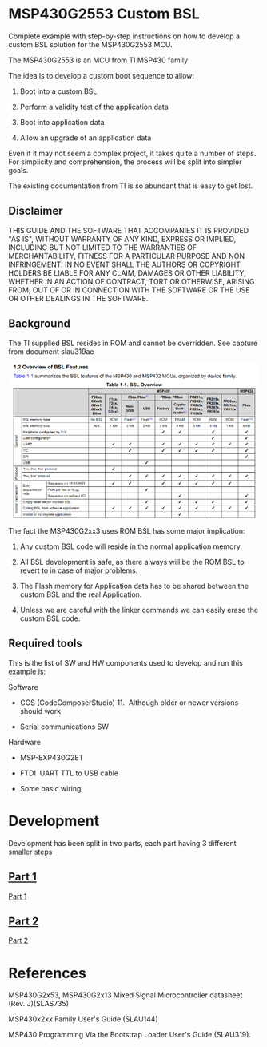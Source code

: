 

# MSP430G2553 Custom BSL

Complete example with step-by-step instructions on how to develop a custom BSL solution for the MSP430G2553 MCU.

The MSP430G2553 is an MCU from TI MSP430 family

The idea is to develop a custom boot sequence to allow:

1. Boot into a custom BSL

2. Perform a validity test of the application data

3. Boot into application data

4. Allow an upgrade of an application data

Even if it may not seem a complex project, it takes quite a number of steps. For simplicity and comprehension, the process will be split into simpler goals.

The existing documentation from TI is so abundant that is easy to get lost.



## Disclaimer

THIS GUIDE AND THE SOFTWARE THAT ACCOMPANIES IT IS PROVIDED "AS IS", WITHOUT WARRANTY OF ANY KIND, EXPRESS OR IMPLIED, INCLUDING BUT NOT LIMITED TO THE WARRANTIES OF MERCHANTABILITY, FITNESS FOR A PARTICULAR PURPOSE AND NON INFRINGEMENT. IN NO EVENT SHALL THE AUTHORS OR COPYRIGHT HOLDERS BE LIABLE FOR ANY CLAIM, DAMAGES OR OTHER LIABILITY, WHETHER IN AN ACTION OF CONTRACT, TORT OR OTHERWISE, ARISING FROM, OUT OF OR IN CONNECTION WITH THE SOFTWARE OR THE USE OR OTHER DEALINGS IN THE SOFTWARE.



## Background

The TI supplied BSL resides in ROM and cannot be overridden. See capture from document slau319ae

![bsl-features.png](doc/bsl-features.png)

The fact the MSP430G2xx3 uses ROM BSL has some major implication:

1. Any custom BSL code will reside in the normal application memory.

2. All BSL development is safe, as there always will be the ROM BSL to revert to in case of major problems.

3. The Flash memory for Application data has to be shared between the custom BSL and the real Application.

4. Unless we are careful with the linker commands we can easily erase the custom BSL code.
   
   

## Required tools

This is the list of SW and HW components used to develop and run this example is:

Software

- CCS (CodeComposerStudio) 11.  Although older or newer versions should work

- Serial communications SW

Hardware

- MSP-EXP430G2ET

- FTDI  UART TTL to USB cable

- Some basic wiring



# Development

Development has been split in two parts, each part having 3 different smaller steps

## [Part 1](doc/part1.md)

[Part 1](doc/part1.md)

## [Part 2](doc/part2.md)

[Part 2](doc/part2.md)





# References

MSP430G2x53, MSP430G2x13 Mixed Signal Microcontroller datasheet (Rev. J)(SLAS735)

MSP430x2xx Family User's Guide (SLAU144)

MSP430 Programming Via the Bootstrap Loader User's Guide (SLAU319).

